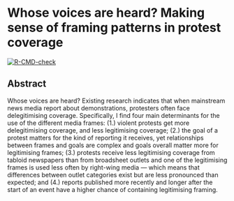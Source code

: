 
# Whose voices are heard? Making sense of framing patterns in protest coverage

<!-- badges: start -->

[![R-CMD-check](https://github.com/JBGruber/paper_voices/workflows/compile/badge.svg)](https://github.com/JBGruber/paper_protest_troublemakers/actions)
<!-- badges: end -->

## Abstract

Whose voices are heard? Existing research indicates that when mainstream
news media report about demonstrations, protesters often face
delegitimising coverage. Specifically, I find four main determinants for
the use of the different media frames: (1.) violent protests get more
delegitimising coverage, and less legitimising coverage; (2.) the goal
of a protest matters for the kind of reporting it receives, yet
relationships between frames and goals are complex and goals overall
matter more for legitimising frames; (3.) protests receive less
legitimising coverage from tabloid newspapers than from broadsheet
outlets and one of the legitimising frames is used less often by
right-wing media — which means that differences between outlet
categories exist but are less pronounced than expected; and (4.) reports
published more recently and longer after the start of an event have a
higher chance of containing legitimising framing.
